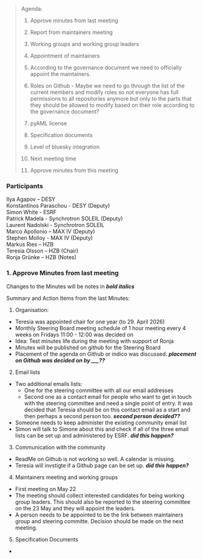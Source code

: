 > Agenda:
>
> 1. Approve minutes from last meeting
>
> 2. Report from maintainers meeting
>
> 3. Working groups and working group leaders
>
> 4. Appointment of maintainers
>
> 5. According to the governance document we need to officially appoint the maintainers.
>
> 6. Roles on Github - Maybe we need to go through the list of the current members and modify roles so not everyone has full permissions to all repositories anymore but only to the parts that they should be allowed to modify based on their role according to the governance document?
>
> 7. pyAML license
>
> 8. Specification documents
>
> 9. Level of bluesky integration
>
> 10. Next meeting time
>
> 11. Approve minutes from this meeting


### Participants 

Ilya Agapov – DESY   
Konstantinos Paraschou - DESY (Deputy)   
Simon White - ESRF   
Patrick Madela - Synchrotron SOLEIL (Deputy)     
Laurent Nadolski - Synchrotron SOLEIL  
Marco Apollonio – MAX IV (Deputy)  
Stephen Molloy - MAX IV (Deputy)   
Markus Ries – HZB  
Teresia Olsson – HZB (Chair)  
Ronja Grünke – HZB (Notes)    



### 1. Approve Minutes from last meeting   
Changes to the Minutes will be notes in ***bold italics***

Summary and Action Items from the last Minutes:   

1. Organisation:
- Teresia was appointed chair for one year (to 29. April 2026)
- Monthly Steering Board meeting schedule of 1 hour meeting every 4 weeks on Fridays 11:00 - 12:00 was decided on
- Idea: Test minutes life during the meeting with support of Ronja 
- Minutes will be published on github for the Steering Board 
- Placement of the agenda on Github or indico was discussed. ***placement on Github was decided on by ___??***

2. Email lists
- Two additional emails lists:
  -  One for the steering committee with all our email addresses
  -  Second one as a contact email for people who want to get in touch with the steering committee and need a single point of entry. It was decided that Teresia should be on this contact email as a start and then perhaps a second person too. ***second person decided??***
- Someone needs to keep administer the existing community email list
- Simon will talk to Simone about this and check if all of the three email lists can be set up and administered by ESRF. ***did this happen?***

3. Communication with the community
- ReadMe on Github is not working so well. A calendar is missing.
- Teresia will invstigte if a Github page can be set up. ***did this happen?***

4. Maintainers meeting and working groups
- First meeting on May 22
- The meeting should collect interested candidates for being working group leaders. This should also be reported to the steering committee on the 23 May and they will appoint the leaders.
- A person needs to be appointed to be the link between maintainers group and steering committe. Decision should be made on the next meeting.

5. Specification Documents
- 
